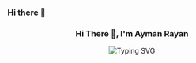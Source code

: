### Hi there 👋

<h3 align="center">
    Hi There 👋, I'm Ayman Rayan
</h3>
<p align="center">
<img src="https://readme-typing-svg.herokuapp.com?font=Fira+Code&pause=1000&color=DF1A1C&center=true&vCenter=true&width=435&lines=Full+Stack+.Net+Developer;Computer+Science+Enthusiasts;Always+Learning+.+.+." alt="Typing SVG" />
</P>

<!--
**AymanRayan/AymanRayan** is a ✨ _special_ ✨ repository because its `README.md` (this file) appears on your GitHub profile.

Here are some ideas to get you started:

- 🔭 I’m currently working on ...
- 🌱 I’m currently learning ...
- 👯 I’m looking to collaborate on ...
- 🤔 I’m looking for help with ...
- 💬 Ask me about ...
- 📫 How to reach me: ...
- 😄 Pronouns: ...
- ⚡ Fun fact: ...
-->
